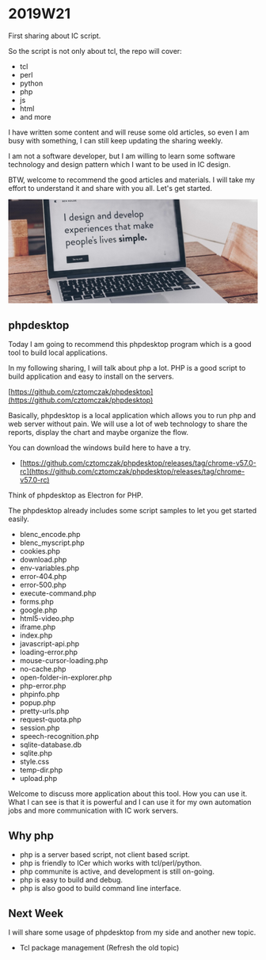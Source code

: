 # 2019W21

First sharing about IC script.

So the script is not only about tcl, the repo will cover:

- tcl
- perl
- python
- php
- js
- html
- and more

I have written some content and will reuse some old articles, so even I am busy with something, I can still keep updating the sharing weekly.

I am not a software developer, but I am willing to learn some software technology and design pattern which I want to be used in IC design.

BTW, welcome to recommend the good articles and materials. I will take my effort to understand it and share with you all. Let's get started.

![Code Phpdesktop](code_phpdesktop.jpg)

## phpdesktop

Today I am going to recommend this phpdesktop program which is a good tool to build local applications.

In my following sharing, I will talk about php a lot. PHP is a good script to build application and easy to install on the servers.

[https://github.com/cztomczak/phpdesktop](https://github.com/cztomczak/phpdesktop)

Basically, phpdesktop is a local application which allows you to run php and web server without pain. We will use a lot of web technology to share the reports, display the chart and maybe organize the flow.

You can download the windows build here to have a try.

- [https://github.com/cztomczak/phpdesktop/releases/tag/chrome-v57.0-rc](https://github.com/cztomczak/phpdesktop/releases/tag/chrome-v57.0-rc)

Think of phpdesktop as Electron for PHP.

The phpdesktop already includes some script samples to let you get started easily.

- blenc_encode.php
- blenc_myscript.php
- cookies.php
- download.php
- env-variables.php
- error-404.php
- error-500.php
- execute-command.php
- forms.php
- google.php
- html5-video.php
- iframe.php
- index.php
- javascript-api.php
- loading-error.php
- mouse-cursor-loading.php
- no-cache.php
- open-folder-in-explorer.php
- php-error.php
- phpinfo.php
- popup.php
- pretty-urls.php
- request-quota.php
- session.php
- speech-recognition.php
- sqlite-database.db
- sqlite.php
- style.css
- temp-dir.php
- upload.php

Welcome to discuss more application about this tool. How you can use it. What I can see is that it is powerful and I can use it for my own automation jobs and more communication with IC work servers.

## Why php

- php is a server based script, not client based script.
- php is friendly to ICer which works with tcl/perl/python.
- php communite is active, and development is still on-going.
- php is easy to build and debug.
- php is also good to build command line interface.

## Next Week

I will share some usage of phpdesktop from my side and another new topic.

- Tcl package management (Refresh the old topic)